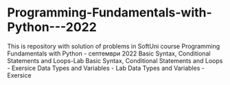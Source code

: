 # Programming-Fundamentals-with-Python---2022
This is repository with solution of problems in SoftUni course Programming Fundamentals with Python - септември 2022
Basic Syntax, Conditional Statements and Loops-Lab
Basic Syntax, Conditional Statements and Loops - Exersice
Data Types and Variables - Lab
Data Types and Variables - Exersice
